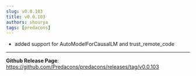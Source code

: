 ```yaml
---
slug: v0.0.103
title: v0.0.103
authors: shourya
tags: [predacons]
---
```

- added support for AutoModelForCausalLM and trust_remote_code
<!-- truncate -->


---
**Github Release Page**: https://github.com/Predacons/predacons/releases/tag/v0.0.103

